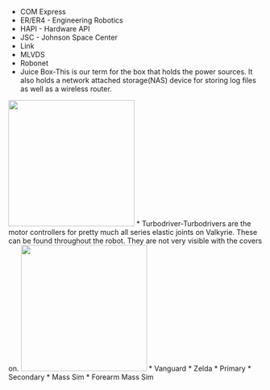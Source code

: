 * COM Express  
* ER/ER4 - Engineering Robotics  
* HAPI - Hardware API  
* JSC - Johnson Space Center  
* Link  
* MLVDS  
* Robonet  
* Juice Box-This is our term for the box that holds the power sources. It also holds a network attached storage(NAS) device for storing log files as well as a wireless router.

<img src="https://github.com/NASA-JSC-Robotics/valkyrie/wiki/images/JuiceBox.png" width="250">
* Turbodriver-Turbodrivers are the motor controllers for pretty much all series elastic joints on Valkyrie. These can be found throughout the robot. They are not very visible with the covers on.

<img src="https://github.com/NASA-JSC-Robotics/valkyrie/wiki/images/Turbodriver.png" width="250">
* Vanguard  
* Zelda  
* Primary
* Secondary
* Mass Sim
* Forearm Mass Sim